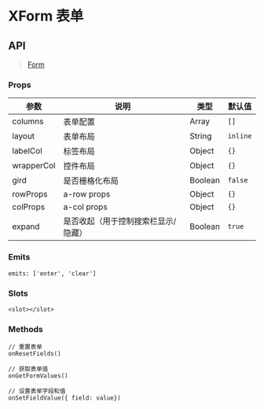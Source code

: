 # XForm 表单

## API

> [Form](https://www.antdv.com/components/form-cn)

### Props

| 参数 | 说明 | 类型 | 默认值 |
| --- | --- | --- | -- |
| columns | 表单配置 | Array | `[]` |
| layout | 表单布局 | String | `inline` |
| labelCol | 标签布局 | Object | `{}` |
| wrapperCol | 控件布局 | Object | `{}` |
| gird | 是否栅格化布局 | Boolean | `false` |
| rowProps |a-row props | Object | `{}` |
| colProps | a-col props | Object | `{}` |
| expand | 是否收起（用于控制搜索栏显示/隐藏） | Boolean | `true` |

### Emits

```vue
emits: ['enter', 'clear']
```

### Slots

```vue
<slot></slot>
```

### Methods

```vue
// 重置表单
onResetFields()

// 获取表单值
onGetFormValues()

// 设置表单字段和值
onSetFieldValue({ field: value})
```
